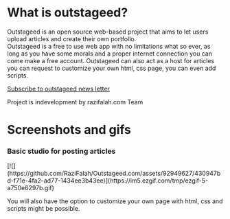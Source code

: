 <h1>What is outstageed?</h1>
Outstageed is an open source web-based project that aims to let users upload articles and create their own portfollo. <br>
Outstageed is a free to use web app with no limitations what so ever, as long as you have some morals and a proper internet connection
you can come make a free account. Outstageed can also act as a host for articles you can request to customize your own html, css page, you can even add scripts.

[Subscribe to outstageed news letter](https://razifalah.github.io/Outstageed.com/)


Project is indevelopment by razifalah.com Team


<h1>Screenshots and gifs</h1>

<h3>Basic studio for posting articles</h3>
[![](https://github.com/RaziFalah/Outstageed.com/assets/92949627/430947bd-f71e-4fa2-ad77-1434ee3b43ee)](https://im5.ezgif.com/tmp/ezgif-5-a750e6297b.gif)
<p>You will also have the option to customize your own page with html, css and scripts might be possible.</p>

